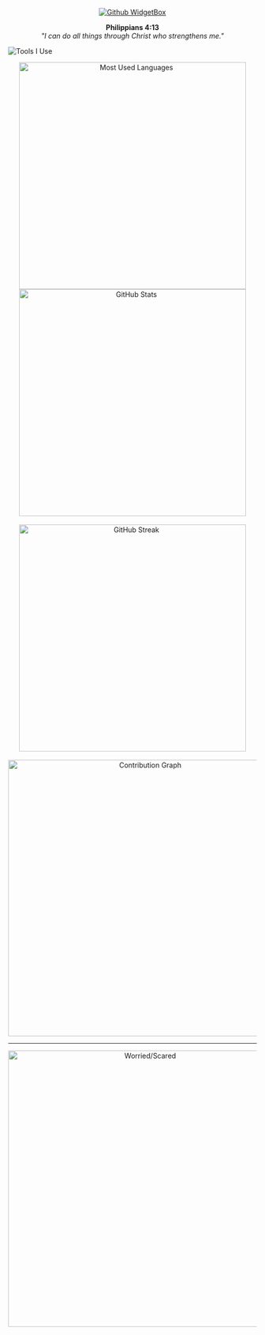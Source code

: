 <p align="center">
  <a href="https://github.com/rayxrd">
    <img src="https://github-widgetbox.vercel.app/api/profile?username=rayxrd&data=followers,repositories,stars,commits&theme=viridescent" alt="Github WidgetBox"/>
  </a>
</p>


<p align="center"><strong>Philippians 4:13</strong><br>
<em>"I can do all things through Christ who strengthens me."</em></p>

<p align="left">
  <img src="https://skillicons.dev/icons?i=python,js,html,css,cs,cpp,ruby,php,vscode" alt="Tools I Use"/>
</p>

<div align="center">
  <img src="https://github-readme-stats.vercel.app/api/top-langs/?username=rayxrd&layout=compact&theme=dark&bg_color=000000&title_color=ffffff&text_color=c0c0c0&border_radius=12" width="460" alt="Most Used Languages"/>
</div>


<div align="center">
  <img src="https://github-readme-stats.vercel.app/api?username=rayxrd&show_icons=true&theme=dark&bg_color=000000&title_color=ffffff&text_color=c0c0c0&icon_color=ffffff&border_radius=12" width="460" alt="GitHub Stats"/>
  <br><br>
  <img src="https://github-readme-streak-stats.herokuapp.com/?user=rayxrd&theme=dark&background=000000&ring=ffffff&fire=ffffff&currStreakLabel=ffffff&sideNums=ffffff&sideLabels=c0c0c0&dates=c0c0c0&border_radius=12" width="460" alt="GitHub Streak"/>
  <br><br>
  <img src="https://github-readme-activity-graph.vercel.app/graph?username=rayxrd&theme=react-dark&bg_color=000000&color=ffffff&line=ffffff&point=c0c0c0" width="560" alt="Contribution Graph"/>
</div>

---

<p align="center">
  <img alt="Worried/Scared" width="560" src="https://raw.githubusercontent.com/rayxrd/rayxrd/47211229bb3336d16951ca863ed0c61929bf8a78/.github/worried-scared.gif">
</p>
